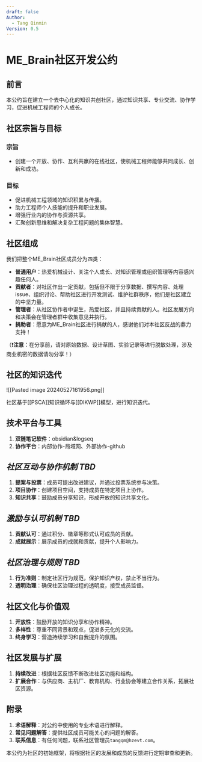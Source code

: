 ```yaml
---
draft: false
Author:
  - Tang Qinmin
Version: 0.5
---
```

# ME_Brain社区开发公约

## 前言
本公约旨在建立一个去中心化的知识共创社区，通过知识共享、专业交流、协作学习，促进机械工程师的个人成长。

## 社区宗旨与目标
### 宗旨
- 创建一个开放、协作、互利共赢的在线社区，使机械工程师能够共同成长、创新和成功。
### 目标
   - 促进机械工程领域的知识积累与传播。
   - 助力工程师个人技能的提升和职业发展。
   - 增强行业内的协作与资源共享。
   - 汇聚创新思维和解决复杂工程问题的集体智慧。

## 社区组成

我们把整个ME_Brain社区成员分为四类：
- **普通用户**：热爱机械设计、关注个人成长、对知识管理或组织管理等内容感兴趣任何人。
- **贡献者**：对社区作出一定贡献，包括但不限于分享数据、撰写内容、处理 issue、组织讨论、帮助社区进行开发测试、维护社群秩序，他们是社区建立的中坚力量。
- **管理者**：从社区协作者中诞生，热爱社区，并且持续贡献的人。社区发展方向和决策会在管理者群中收集意见并执行。
- **捐助者**：愿意为ME_Brain社区进行捐献的人，感谢他们对本社区反战的鼎力支持！

（❗**注意**：在分享前，请对原始数据、设计草图、实验记录等进行脱敏处理，涉及商业机密的数据请勿分享！）

## 社区的知识迭代

![[Pasted image 20240527161956.png]]

社区基于[[PSCA]]知识循环与[[DIKWP]]模型，进行知识迭代。

## 技术平台与工具
1. **双链笔记软件**：obsidian&logseq
2. **协作平台**：内部协作-局域网、外部协作-github

## *社区互动与协作机制 TBD*
1. **提案与投票**：成员可提出改进建议，并通过投票系统参与决策。
2. **项目协作**：创建项目空间，支持成员在特定项目上协作。
3. **知识共享**：鼓励成员分享知识，形成开放的知识共享文化。

## *激励与认可机制  TBD*
1. **贡献认可**：通过积分、徽章等形式认可成员的贡献。
2. **成就展示**：展示成员的成就和贡献，提升个人影响力。

## *社区治理与规则 TBD*
1. **行为准则**：制定社区行为规范，保护知识产权，禁止不当行为。
2. **透明治理**：确保社区治理过程的透明度，接受成员监督。

## 社区文化与价值观
1. **开放性**：鼓励开放的知识分享和协作精神。
2. **多样性**：尊重不同背景和观点，促进多元化的交流。
3. **终身学习**：营造持续学习和自我提升的氛围。

## 社区发展与扩展
1. **持续改进**：根据社区反馈不断改进社区功能和结构。
2. **扩展合作**：与供应商、主机厂、教育机构、行业协会等建立合作关系，拓展社区资源。

## 附录
1. **术语解释**：对公约中使用的专业术语进行解释。
2. **常见问题解答**：提供社区成员可能关心的问题的解答。
3. **联系信息**：有任何问题，联系社区管理员`tangqm@hzevt.com`。

本公约为社区的初始框架，将根据社区的发展和成员的反馈进行定期审查和更新。
